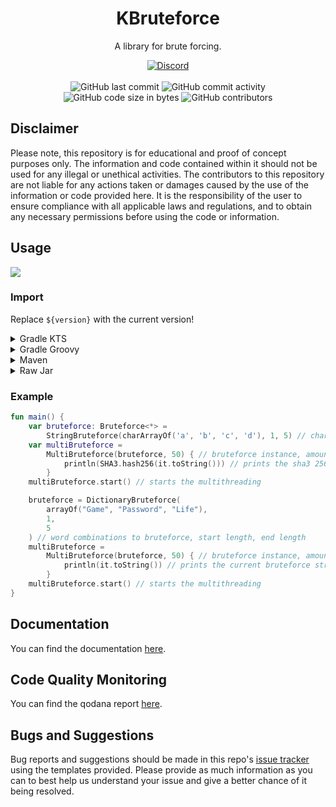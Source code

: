 <h1 align="center">KBruteforce</h1>

<p align="center">A library for brute forcing.</p>

<div align="center">
    <a href="https://lyzev.github.io/discord/"><img src="https://img.shields.io/discord/610120595765723137?logo=discord" alt="Discord"/></a>
    <br><br>
    <img src="https://img.shields.io/github/last-commit/Lyzev/KBruteforce" alt="GitHub last commit"/>
    <img src="https://img.shields.io/github/commit-activity/w/Lyzev/KBruteforce" alt="GitHub commit activity"/>
    <br>
    <img src="https://img.shields.io/github/languages/code-size/Lyzev/KBruteforce" alt="GitHub code size in bytes"/>
    <img src="https://img.shields.io/github/contributors/Lyzev/KBruteforce" alt="GitHub contributors"/>
</div>

## Disclaimer
Please note, this repository is for educational and proof of concept purposes only. The information and code contained within it should not be used for any illegal or unethical activities. The contributors to this repository are not liable for any actions taken or damages caused by the use of the information or code provided here. It is the responsibility of the user to ensure compliance with all applicable laws and regulations, and to obtain any necessary permissions before using the code or information.

## Usage
[![](https://jitpack.io/v/Lyzev/KBruteforce.svg?label=Release)](https://jitpack.io/#Lyzev/KBruteforce)

### Import

Replace `${version}` with the current version!

<details>
        <summary>Gradle KTS</summary>

```kotlin
repositories {
    maven("https://jitpack.io")
}

dependencies {
    implementation("com.github.Lyzev:KBruteforce:${version}")
}
```

</details>

<details>
        <summary>Gradle Groovy</summary>

```
repositories {
	maven { url 'https://jitpack.io' }
}

dependencies {
    implementation 'com.github.Lyzev:KBruteforce:${version}'
}
```

</details>

<details>
        <summary>Maven</summary>

```
<repositories>
    <repository>
        <id>jitpack.io</id>
        <url>https://jitpack.io</url>
    </repository>
</repositories>

<dependencies>
    <dependency>
        <groupId>com.github.Lyzev</groupId>
        <artifactId>KBruteforce</artifactId>
        <version>${version}</version>
    </dependency>
</dependencies>
```

</details>

<details>
        <summary>Raw Jar</summary>

1. Go to the [release page](https://github.com/Lyzev/KBruteforce/releases).
2. Download KBruteforce-${version}-all.jar.
3. Add the jar to your classpath.

</details>

### Example

```kotlin
fun main() {
    var bruteforce: Bruteforce<*> =
        StringBruteforce(charArrayOf('a', 'b', 'c', 'd'), 1, 5) // chars to bruteforce, start length, end length
    var multiBruteforce =
        MultiBruteforce(bruteforce, 50) { // bruteforce instance, amount of threads, unit/thread to execute
            println(SHA3.hash256(it.toString())) // prints the sha3 256 hash of the current bruteforce string
        }
    multiBruteforce.start() // starts the multithreading

    bruteforce = DictionaryBruteforce(
        arrayOf("Game", "Password", "Life"),
        1,
        5
    ) // word combinations to bruteforce, start length, end length
    multiBruteforce =
        MultiBruteforce(bruteforce, 50) { // bruteforce instance, amount of threads, unit/thread to execute
            println(it.toString()) // prints the current bruteforce string
        }
    multiBruteforce.start() // starts the multithreading
}
```

## Documentation
You can find the documentation [here](https://lyzev.github.io/KBruteforce/dokka).

## Code Quality Monitoring
You can find the qodana report [here](https://lyzev.github.io/KBruteforce/qodana).

## Bugs and Suggestions
Bug reports and suggestions should be made in this repo's [issue tracker](https://github.com/Lyzev/KBruteforce/issues)
using the templates provided. Please provide as much information as you can to best help us understand your issue and
give a better chance of it being resolved.
